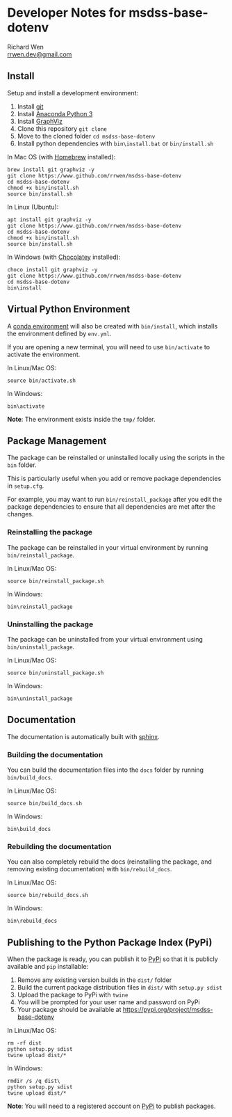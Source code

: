 # Developer Notes for msdss-base-dotenv

Richard Wen  
rrwen.dev@gmail.com

## Install

Setup and install a development environment:

1. Install [git](https://git-scm.com/)
2. Install [Anaconda Python 3](https://www.anaconda.com/distribution/)
3. Install [GraphViz](https://www.graphviz.org/)
4. Clone this repository `git clone`
5. Move to the cloned folder `cd msdss-base-dotenv`
6. Install python dependencies with `bin\install.bat` or `bin/install.sh`

In Mac OS (with [Homebrew](https://brew.sh/) installed):

```
brew install git graphviz -y
git clone https://www.github.com/rrwen/msdss-base-dotenv
cd msdss-base-dotenv
chmod +x bin/install.sh
source bin/install.sh
```

In Linux (Ubuntu):

```
apt install git graphviz -y
git clone https://www.github.com/rrwen/msdss-base-dotenv
cd msdss-base-dotenv
chmod +x bin/install.sh
source bin/install.sh
```

In Windows (with [Chocolatey](https://chocolatey.org/) installed):

```
choco install git graphviz -y
git clone https://www.github.com/rrwen/msdss-base-dotenv
cd msdss-base-dotenv
bin\install
```

## Virtual Python Environment

A [conda environment](https://docs.conda.io/projects/conda/en/latest/user-guide/tasks/manage-environments.html#creating-an-environment-with-commands) will also be created with `bin/install`, which installs the environment defined by `env.yml`.

If you are opening a new terminal, you will need to use `bin/activate` to activate the environment.

In Linux/Mac OS:

```
source bin/activate.sh
```

In Windows:

```
bin\activate
```

**Note**: The environment exists inside the `tmp/` folder.

## Package Management

The package can be reinstalled or uninstalled locally using the scripts in the `bin` folder.

This is particularly useful when you add or remove package dependencies in `setup.cfg`.

For example, you may want to run `bin/reinstall_package` after you edit the package dependencies to ensure that all dependencies are met after the changes.

### Reinstalling the package

The package can be reinstalled in your virtual environment by running `bin/reinstall_package`.

In Linux/Mac OS:

```
source bin/reinstall_package.sh
```

In Windows:

```
bin\reinstall_package
```

### Uninstalling the package

The package can be uninstalled from your virtual environment using `bin/uninstall_package`.

In Linux/Mac OS:

```
source bin/uninstall_package.sh
```

In Windows:

```
bin\uninstall_package
```

## Documentation

The documentation is automatically built with [sphinx](http://www.sphinx-doc.org/en/master/).

### Building the documentation

You can build the documentation files into the `docs` folder by running `bin/build_docs`.

In Linux/Mac OS:

```
source bin/build_docs.sh
```

In Windows:

```
bin\build_docs
```

### Rebuilding the documentation

You can also completely rebuild the docs (reinstalling the package, and removing existing documentation) with `bin/rebuild_docs`.

In Linux/Mac OS:

```
source bin/rebuild_docs.sh
```

In Windows:

```
bin\rebuild_docs
```

## Publishing to the Python Package Index (PyPi)

When the package is ready, you can publish it to [PyPi](https://pypi.org/) so that it is publicly available and `pip` installable:

1. Remove any existing version builds in the `dist/` folder
2. Build the current package distribution files in `dist/` with `setup.py sdist`
3. Upload the package to PyPi with `twine`
4. You will be prompted for your user name and password on PyPi
5. Your package should be available at https://pypi.org/project/msdss-base-dotenv

In Linux/Mac OS:

```
rm -rf dist
python setup.py sdist
twine upload dist/*
```

In Windows:

```
rmdir /s /q dist\
python setup.py sdist
twine upload dist/*
```

**Note**: You will need to a registered account on [PyPi](https://pypi.org/) to publish packages.